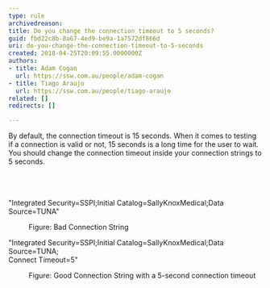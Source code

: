 ```yaml
---
type: rule
archivedreason: 
title: Do you change the connection timeout to 5 seconds?
guid: fbd22c8b-8a67-4ed9-be9a-1a7572df866d
uri: do-you-change-the-connection-timeout-to-5-seconds
created: 2018-04-25T20:09:55.0000000Z
authors:
- title: Adam Cogan
  url: https://ssw.com.au/people/adam-cogan
- title: Tiago Araujo
  url: https://ssw.com.au/people/tiago-araujo
related: []
redirects: []

---
```



​​By default, the connection timeout is 15 seconds. When it comes to testing if a connection is valid or not, 15 seconds is a long time for the user to wait. You should change the connection timeout inside your connection strings to 5 seconds.​<br><br>
<br><excerpt class='endintro'></excerpt><br>
<p class="ssw15-rteElement-CodeArea">&quot;Integrated Security=SSPI;Initial Catalog=SallyKnoxMedical;Data <br>Source=TUNA&quot;</p><dd class="ssw15-rteElement-FigureBad">Figure&#58; Bad Connection String<br></dd><p class="ssw15-rteElement-CodeArea">&quot;Integrated Security=SSPI;Initial Catalog=SallyKnoxMedical;Data Source=TUNA;<br>Connect Timeout=5&quot;​<br></p><dd class="ssw15-rteElement-FigureGood">Figure&#58; Good Connection String with a 5-second connection timeout<br></dd>


